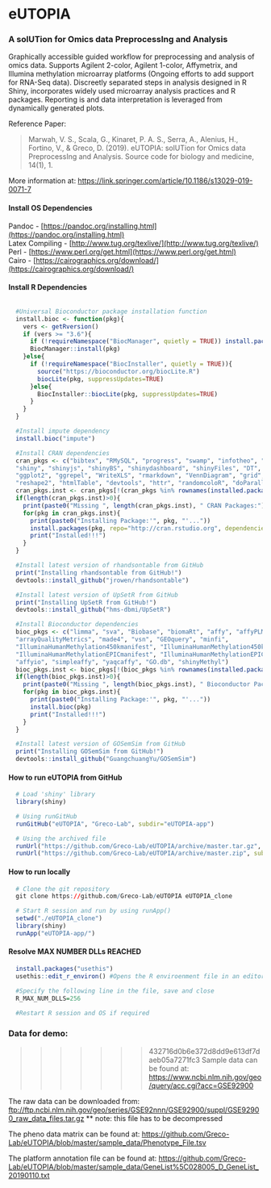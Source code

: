 # eUTOPIA
### A solUTion for Omics data PreprocessIng and Analysis

Graphically accessible guided workflow for preprocessing and analysis of omics data. Supports Agilent 2-color, Agilent 1-color, Affymetrix, and Illumina methylation microarray platforms (Ongoing efforts to add support for RNA-Seq data). Discreetly separated steps in analysis designed in R Shiny, incorporates widely used microarray analysis practices and R packages. Reporting is and data interpretation is leveraged from dynamically generated plots.

Reference Paper:
> Marwah, V. S., Scala, G., Kinaret, P. A. S., Serra, A., Alenius, H., Fortino, V., & Greco, D. (2019). eUTOPIA: solUTion for Omics data PreprocessIng and Analysis. Source code for biology and medicine, 14(1), 1.

More information at: https://link.springer.com/article/10.1186/s13029-019-0071-7

#### Install OS Dependencies
Pandoc - [https://pandoc.org/installing.html](https://pandoc.org/installing.html)  
Latex Compiling - [http://www.tug.org/texlive/](http://www.tug.org/texlive/)  
Perl - [https://www.perl.org/get.html](https://www.perl.org/get.html)  
Cairo - [https://cairographics.org/download/](https://cairographics.org/download/)  

#### Install R Dependencies
```R

  #Universal Bioconductor package installation function
  install.bioc <- function(pkg){
    vers <- getRversion()
    if (vers >= "3.6"){
      if (!requireNamespace("BiocManager", quietly = TRUE)) install.packages("BiocManager")
      BiocManager::install(pkg)
    }else{
      if (!requireNamespace("BiocInstaller", quietly = TRUE)){
        source("https://bioconductor.org/biocLite.R")
        biocLite(pkg, suppressUpdates=TRUE)
      }else{
        BiocInstaller::biocLite(pkg, suppressUpdates=TRUE)
      }
    }
  }  

  #Install impute dependency
  install.bioc("impute")

  #Install CRAN dependencies
  cran_pkgs <- c("bibtex", "RMySQL", "progress", "swamp", "infotheo", "gplots", "RColorBrewer",
  "shiny", "shinyjs", "shinyBS", "shinydashboard", "shinyFiles", "DT", "shinycssloaders", "cowplot",
  "ggplot2", "ggrepel", "WriteXLS", "rmarkdown", "VennDiagram", "grid", "futile.logger", "base2grob",
  "reshape2", "htmlTable", "devtools", "httr", "randomcoloR", "doParallel", "foreach", "import")
  cran_pkgs.inst <- cran_pkgs[!(cran_pkgs %in% rownames(installed.packages()))]
  if(length(cran_pkgs.inst)>0){
    print(paste0("Missing ", length(cran_pkgs.inst), " CRAN Packages:"))
    for(pkg in cran_pkgs.inst){
      print(paste0("Installing Package:'", pkg, "'..."))
      install.packages(pkg, repo="http://cran.rstudio.org", dependencies=TRUE)
      print("Installed!!!")
    }
  }

  #Install latest version of rhandsontable from GitHub
  print("Installing rhandsontable from GitHub!")
  devtools::install_github("jrowen/rhandsontable")

  #Install latest version of UpSetR from GitHub
  print("Installing UpSetR from GitHub!")
  devtools::install_github("hms-dbmi/UpSetR")

  #Install Bioconductor dependencies
  bioc_pkgs <- c("limma", "sva", "Biobase", "biomaRt", "affy", "affyPLM", 
  "arrayQualityMetrics", "made4", "vsn", "GEOquery", "minfi",
  "IlluminaHumanMethylation450kmanifest", "IlluminaHumanMethylation450kanno.ilmn12.hg19",
  "IlluminaHumanMethylationEPICmanifest", "IlluminaHumanMethylationEPICanno.ilm10b2.hg19",
  "affyio", "simpleaffy", "yaqcaffy", "GO.db", "shinyMethyl")
  bioc_pkgs.inst <- bioc_pkgs[!(bioc_pkgs %in% rownames(installed.packages()))]
  if(length(bioc_pkgs.inst)>0){
    print(paste0("Missing ", length(bioc_pkgs.inst), " Bioconductor Packages:"))
    for(pkg in bioc_pkgs.inst){
      print(paste0("Installing Package:'", pkg, "'..."))
      install.bioc(pkg)
      print("Installed!!!")
    }
  }

  #Install latest version of GOSemSim from GitHub
  print("Installing GOSemSim from GitHub!")
  devtools::install_github("GuangchuangYu/GOSemSim")
```

#### How to run eUTOPIA from GitHub
```R
  # Load 'shiny' library
  library(shiny)

  # Using runGitHub
  runGitHub("eUTOPIA", "Greco-Lab", subdir="eUTOPIA-app")

  # Using the archived file
  runUrl("https://github.com/Greco-Lab/eUTOPIA/archive/master.tar.gz", subdir="eUTOPIA-app")
  runUrl("https://github.com/Greco-Lab/eUTOPIA/archive/master.zip", subdir="eUTOPIA-app")
```

#### How to run locally
```R
  # Clone the git repository
  git clone https://github.com/Greco-Lab/eUTOPIA eUTOPIA_clone

  # Start R session and run by using runApp()
  setwd("./eUTOPIA_clone")
  library(shiny)
  runApp("eUTOPIA-app/")
```
#### Resolve MAX NUMBER DLLs REACHED
```R
  install.packages("usethis")
  usethis::edit_r_environ() #Opens the R enviroenment file in an editor

  #Specify the following line in the file, save and close
  R_MAX_NUM_DLLS=256

  #Restart R session and OS if required
```

### Data for demo:
>>>>>>> 432716d0b6e372d8dd9e613df7daeb05a7271fc3
Sample data can be found at: https://www.ncbi.nlm.nih.gov/geo/query/acc.cgi?acc=GSE92900

The raw data can be downloaded from:  ftp://ftp.ncbi.nlm.nih.gov/geo/series/GSE92nnn/GSE92900/suppl/GSE92900_raw_data_files.tar.gz
** note: this file has to be decompressed

The pheno data matrix can be found at: https://github.com/Greco-Lab/eUTOPIA/blob/master/sample_data/Phenotype_File.tsv

The platform annotation file can be found at: https://github.com/Greco-Lab/eUTOPIA/blob/master/sample_data/GeneList%5C028005_D_GeneList_20190110.txt
